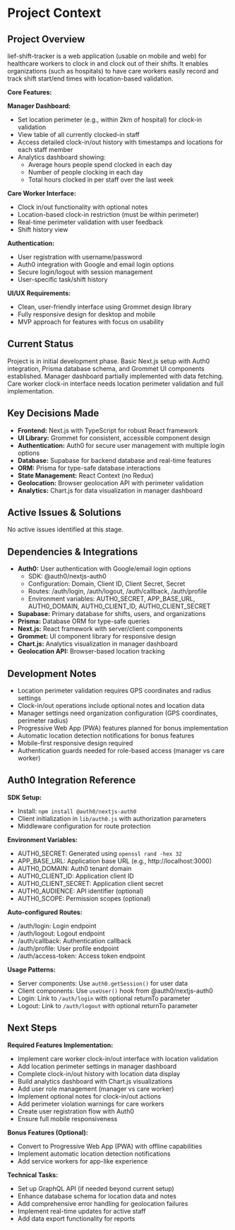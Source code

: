 # Project Context

## Project Overview

lief-shift-tracker is a web application (usable on mobile and web) for healthcare workers to clock in and clock out of their shifts. It enables organizations (such as hospitals) to have care workers easily record and track shift start/end times with location-based validation.

**Core Features:**

**Manager Dashboard:**
- Set location perimeter (e.g., within 2km of hospital) for clock-in validation
- View table of all currently clocked-in staff
- Access detailed clock-in/out history with timestamps and locations for each staff member
- Analytics dashboard showing:
  - Average hours people spend clocked in each day
  - Number of people clocking in each day
  - Total hours clocked in per staff over the last week

**Care Worker Interface:**
- Clock in/out functionality with optional notes
- Location-based clock-in restriction (must be within perimeter)
- Real-time perimeter validation with user feedback
- Shift history view

**Authentication:**
- User registration with username/password
- Auth0 integration with Google and email login options
- Secure login/logout with session management
- User-specific task/shift history

**UI/UX Requirements:**
- Clean, user-friendly interface using Grommet design library
- Fully responsive design for desktop and mobile
- MVP approach for features with focus on usability

## Current Status

Project is in initial development phase. Basic Next.js setup with Auth0 integration, Prisma database schema, and Grommet UI components established. Manager dashboard partially implemented with data fetching. Care worker clock-in interface needs location perimeter validation and full implementation.

## Key Decisions Made

- **Frontend:** Next.js with TypeScript for robust React framework
- **UI Library:** Grommet for consistent, accessible component design
- **Authentication:** Auth0 for secure user management with multiple login options
- **Database:** Supabase for backend database and real-time features
- **ORM:** Prisma for type-safe database interactions
- **State Management:** React Context (no Redux)
- **Geolocation:** Browser geolocation API with perimeter validation
- **Analytics:** Chart.js for data visualization in manager dashboard

## Active Issues & Solutions

No active issues identified at this stage.

## Dependencies & Integrations

- **Auth0:** User authentication with Google/email login options
  - SDK: @auth0/nextjs-auth0
  - Configuration: Domain, Client ID, Client Secret, Secret
  - Routes: /auth/login, /auth/logout, /auth/callback, /auth/profile
  - Environment variables: AUTH0_SECRET, APP_BASE_URL, AUTH0_DOMAIN, AUTH0_CLIENT_ID, AUTH0_CLIENT_SECRET
- **Supabase:** Primary database for shifts, users, and organizations
- **Prisma:** Database ORM for type-safe queries
- **Next.js:** React framework with server/client components
- **Grommet:** UI component library for responsive design
- **Chart.js:** Analytics visualization in manager dashboard
- **Geolocation API:** Browser-based location tracking

## Development Notes

- Location perimeter validation requires GPS coordinates and radius settings
- Clock-in/out operations include optional notes and location data
- Manager settings need organization configuration (GPS coordinates, perimeter radius)
- Progressive Web App (PWA) features planned for bonus implementation
- Automatic location detection notifications for bonus features
- Mobile-first responsive design required
- Authentication guards needed for role-based access (manager vs care worker)

## Auth0 Integration Reference

**SDK Setup:**
- Install: `npm install @auth0/nextjs-auth0`
- Client initialization in `lib/auth0.js` with authorization parameters
- Middleware configuration for route protection

**Environment Variables:**
- AUTH0_SECRET: Generated using `openssl rand -hex 32`
- APP_BASE_URL: Application base URL (e.g., http://localhost:3000)
- AUTH0_DOMAIN: Auth0 tenant domain
- AUTH0_CLIENT_ID: Application client ID
- AUTH0_CLIENT_SECRET: Application client secret
- AUTH0_AUDIENCE: API identifier (optional)
- AUTH0_SCOPE: Permission scopes (optional)

**Auto-configured Routes:**
- /auth/login: Login endpoint
- /auth/logout: Logout endpoint
- /auth/callback: Authentication callback
- /auth/profile: User profile endpoint
- /auth/access-token: Access token endpoint

**Usage Patterns:**
- Server components: Use `auth0.getSession()` for user data
- Client components: Use `useUser()` hook from @auth0/nextjs-auth0
- Login: Link to `/auth/login` with optional returnTo parameter
- Logout: Link to `/auth/logout` with optional returnTo parameter

## Next Steps

**Required Features Implementation:**
- Implement care worker clock-in/out interface with location validation
- Add location perimeter settings in manager dashboard
- Complete clock-in/out history with location data display
- Build analytics dashboard with Chart.js visualizations
- Add user role management (manager vs care worker)
- Implement optional notes for clock-in/out actions
- Add perimeter violation warnings for care workers
- Create user registration flow with Auth0
- Ensure full mobile responsiveness

**Bonus Features (Optional):**
- Convert to Progressive Web App (PWA) with offline capabilities
- Implement automatic location detection notifications
- Add service workers for app-like experience

**Technical Tasks:**
- Set up GraphQL API (if needed beyond current setup)
- Enhance database schema for location data and notes
- Add comprehensive error handling for geolocation failures
- Implement real-time updates for active staff
- Add data export functionality for reports